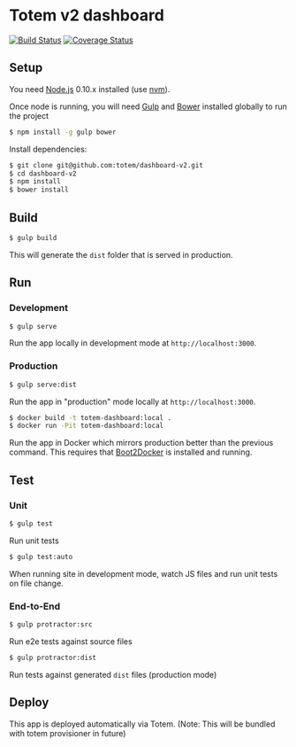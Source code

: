 # Totem v2 dashboard

[![Build Status](https://travis-ci.org/totem/dashboard-v2.svg?branch=develop)](https://travis-ci.org/totem/dashboard-v2)
[![Coverage Status](https://coveralls.io/repos/totem/dashboard-v2/badge.svg)](https://coveralls.io/r/totem/dashboard-v2)

## Setup

You need [Node.js](https://nodejs.org/) 0.10.x installed (use [nvm](https://github.com/creationix/nvm)).

Once node is running, you will need [Gulp](http://gulpjs.com/) and [Bower](http://bower.io/) installed globally to run the project

```sh
$ npm install -g gulp bower
```

Install dependencies:

```sh
$ git clone git@github.com:totem/dashboard-v2.git
$ cd dashboard-v2
$ npm install
$ bower install
```

## Build

```sh
$ gulp build
```

This will generate the `dist` folder that is served in production.

## Run

### Development

```sh
$ gulp serve
```

Run the app locally in development mode at `http://localhost:3000`.

### Production

```sh
$ gulp serve:dist
```

Run the app in "production" mode locally at `http://localhost:3000`.

```sh
$ docker build -t totem-dashboard:local .
$ docker run -Pit totem-dashboard:local
```

Run the app in Docker which mirrors production better than the previous command. This requires that [Boot2Docker](http://boot2docker.io/) is installed and running.

## Test

### Unit

```sh
$ gulp test
```

Run unit tests

```sh
$ gulp test:auto
```

When running site in development mode, watch JS files and run unit tests on file change.

### End-to-End

```sh
$ gulp protractor:src
```

Run e2e tests against source files

```sh
$ gulp protractor:dist
```

Run tests against generated `dist` files (production mode)

## Deploy

This app is deployed automatically via Totem.
(Note: This will be bundled with totem provisioner in future)

